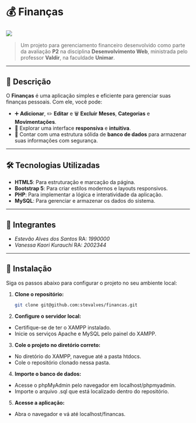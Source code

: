 # 💰 **Finanças**
### [![](https://img.shields.io/badge/-youtube-%23333?style=for-the-badge&logo=youtube&logoColor=red)](https://youtu.be/QZq8zF3BIxc)

> Um projeto para gerenciamento financeiro desenvolvido como parte da avaliação **P2** na disciplina **Desenvolvimento Web**, ministrada pelo professor **Valdir**, na faculdade **Unimar**.

---

## 📝 **Descrição**

O **Finanças** é uma aplicação simples e eficiente para gerenciar suas finanças pessoais. Com ele, você pode:  
- ➕ **Adicionar**, ✏️ **Editar** e 🗑️ **Excluir** **Meses**, **Categorias** e **Movimentações**.  
- 📱 Explorar uma interface **responsiva** e **intuitiva**.  
- 💾 Contar com uma estrutura sólida de **banco de dados** para armazenar suas informações com segurança.  

---

## 🛠️ **Tecnologias Utilizadas**

- **HTML5**: Para estruturação e marcação da página.  
- **Bootstrap 5**: Para criar estilos modernos e layouts responsivos.  
- **PHP**: Para implementar a lógica e interatividade da aplicação.  
- **MySQL**: Para gerenciar e armazenar os dados do sistema.  

---

## 👥 **Integrantes**
- *Estevão Alves dos Santos* RA: *1990000*
- *Vanessa Kaori Kurauchi* RA: *2002344*

---

## 🚀 **Instalação**

Siga os passos abaixo para configurar o projeto no seu ambiente local:

1. **Clone o repositório:**
   ```bash
   git clone git@github.com:stevalves/financas.git
   
2. **Configure o servidor local:**
- Certifique-se de ter o XAMPP instalado.
- Inicie os serviços Apache e MySQL pelo painel do XAMPP.
  
3. **Cole o projeto no diretório correto:**
- No diretório do XAMPP, navegue até a pasta htdocs.
- Cole o repositório clonado nessa pasta.

4. **Importe o banco de dados:**
- Acesse o phpMyAdmin pelo navegador em localhost/phpmyadmin.
- Importe o arquivo .sql que está localizado dentro do repositório.

5. **Acesse a aplicação:**
- Abra o navegador e vá até localhost/financas.
